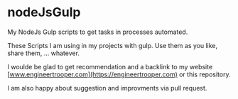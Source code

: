 # nodeJsGulp
My NodeJs Gulp scripts to get tasks in processes automated.

These Scripts I am using in my projects with gulp.
Use them as you like, share them, ... whatever.

I woulde be glad to get recommendation and a backlink to my website [www.engineertrooper.com](https://engineertrooper.com) or this repository.

I am also happy about suggestion and improvments via pull request.
